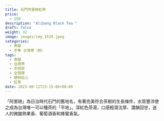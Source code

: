 ```yaml
---
title: 石門阿里磅紅茶
price:
  - 150
description: "Alibang Black Tea "
draft: false
weight: 32
image: images/img_1629.jpeg
categories:
  - 茶類
  - 手奉 台灣茶（熱）
tags:
  - 茶類
  - 台灣茶
  - 半球狀
  - 全發酵
  - 硬枝紅心
  - 紅茶
date: 2023-08-11T23:15:08+08:00
---
```

「阿里磅」為日治時代石門的舊地名，有著完美符合茶樹的生長條件，水質豐沛使之成為台灣唯一可以種茶的「平地」。深紅色茶湯，口感輕澀沈厚、濃韻回甘，迷人的微酸熟果香、葡萄酒香和蜂蜜香氣。